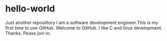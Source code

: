 # hello-world
Just another reposiltory 
I am a software development engineer.This is my first time to use GitHub.
Welcome to GitHub. I like C and linux development. Thanks. Pease join in.
